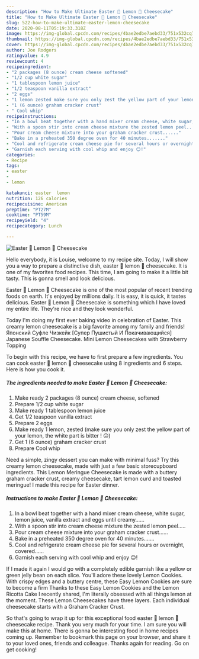 ```yaml
---
description: "How to Make Ultimate Easter 🐣 Lemon 🍋 Cheesecake"
title: "How to Make Ultimate Easter 🐣 Lemon 🍋 Cheesecake"
slug: 522-how-to-make-ultimate-easter-lemon-cheesecake
date: 2020-08-11T05:19:33.318Z
image: https://img-global.cpcdn.com/recipes/4bae2edbe7aebd33/751x532cq70/easter-🐣-lemon-🍋-cheesecake-recipe-main-photo.jpg
thumbnail: https://img-global.cpcdn.com/recipes/4bae2edbe7aebd33/751x532cq70/easter-🐣-lemon-🍋-cheesecake-recipe-main-photo.jpg
cover: https://img-global.cpcdn.com/recipes/4bae2edbe7aebd33/751x532cq70/easter-🐣-lemon-🍋-cheesecake-recipe-main-photo.jpg
author: Joe Rodgers
ratingvalue: 4.9
reviewcount: 4
recipeingredient:
- "2 packages (8 ounce) cream cheese softened"
- "1/2 cup white sugar"
- "1 tablespoon lemon juice"
- "1/2 teaspoon vanilla extract"
- "2 eggs"
- "1 lemon zested make sure you only zest the yellow part of your lemon the white part is bitter  "
- "1 (6 ounce) graham cracker crust"
- " Cool whip"
recipeinstructions:
- "In a bowl beat together with a hand mixer cream cheese, white sugar, lemon juice, vanilla extract and eggs until creamy......"
- "With a spoon stir into cream cheese mixture the zested lemon peel....."
- "Pour cream cheese mixture into your graham cracker crust......"
- "Bake in a preheated 350 degree oven for 40 minutes......."
- "Cool and refrigerate cream cheese pie for several hours or overnight, covered......"
- "Garnish each serving with cool whip and enjoy 😉!"
categories:
- Recipe
tags:
- easter
- 
- lemon

katakunci: easter  lemon 
nutrition: 126 calories
recipecuisine: American
preptime: "PT27M"
cooktime: "PT59M"
recipeyield: "4"
recipecategory: Lunch

---
```



![Easter 🐣 Lemon 🍋 Cheesecake](https://img-global.cpcdn.com/recipes/4bae2edbe7aebd33/751x532cq70/easter-🐣-lemon-🍋-cheesecake-recipe-main-photo.jpg)

Hello everybody, it is Louise, welcome to my recipe site. Today, I will show you a way to prepare a distinctive dish, easter 🐣 lemon 🍋 cheesecake. It is one of my favorites food recipes. This time, I am going to make it a little bit tasty. This is gonna smell and look delicious.

Easter 🐣 Lemon 🍋 Cheesecake is one of the most popular of recent trending foods on earth. It's enjoyed by millions daily. It is easy, it is quick, it tastes delicious. Easter 🐣 Lemon 🍋 Cheesecake is something which I have loved my entire life. They're nice and they look wonderful.

Today I&#39;m doing my first ever baking video in celebration of Easter. This creamy lemon cheesecake is a big favorite among my family and friends! Японский Суфле Чизкейк [Супер Пушистый И Покачивающийся] Japanese Souffle Cheesecake. Mini Lemon Cheesecakes with Strawberry Topping


To begin with this recipe, we have to first prepare a few ingredients. You can cook easter 🐣 lemon 🍋 cheesecake using 8 ingredients and 6 steps. Here is how you cook it.

<!--inarticleads1-->

##### The ingredients needed to make Easter 🐣 Lemon 🍋 Cheesecake:

1. Make ready 2 packages (8 ounce) cream cheese, softened
1. Prepare 1/2 cup white sugar
1. Make ready 1 tablespoon lemon juice
1. Get 1/2 teaspoon vanilla extract
1. Prepare 2 eggs
1. Make ready 1 lemon, zested (make sure you only zest the yellow part of your lemon, the white part is bitter ! 😖)
1. Get 1 (6 ounce) graham cracker crust
1. Prepare  Cool whip


Need a simple, zingy dessert you can make with minimal fuss? Try this creamy lemon cheesecake, made with just a few basic storecupboard ingredients. This Lemon Meringue Cheesecake is made with a buttery graham cracker crust, creamy cheesecake, tart lemon curd and toasted meringue! I made this recipe for Easter dinner. 

<!--inarticleads2-->

##### Instructions to make Easter 🐣 Lemon 🍋 Cheesecake:

1. In a bowl beat together with a hand mixer cream cheese, white sugar, lemon juice, vanilla extract and eggs until creamy......
1. With a spoon stir into cream cheese mixture the zested lemon peel.....
1. Pour cream cheese mixture into your graham cracker crust......
1. Bake in a preheated 350 degree oven for 40 minutes.......
1. Cool and refrigerate cream cheese pie for several hours or overnight, covered......
1. Garnish each serving with cool whip and enjoy 😉!


If I made it again I would go with a completely edible garnish like a yellow or green jelly bean on each slice. You&#39;ll adore these lovely Lemon Cookies. With crispy edges and a buttery centre, these Easy Lemon Cookies are sure to become a firm Thanks to these Easy Lemon Cookies and the Lemon Ricotta Cake I recently shared, I&#39;m literally obsessed with all things lemon at the moment. These Lemon Cheesecakes have three layers. Each individual cheesecake starts with a Graham Cracker Crust. 

So that's going to wrap it up for this exceptional food easter 🐣 lemon 🍋 cheesecake recipe. Thank you very much for your time. I am sure you will make this at home. There is gonna be interesting food in home recipes coming up. Remember to bookmark this page on your browser, and share it to your loved ones, friends and colleague. Thanks again for reading. Go on get cooking!
